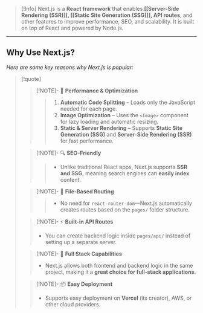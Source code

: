 
> [!Info]
> Next.js is a **React framework** that enables **[[Server-Side Rendering (SSR)]], [[Static Site Generation (SSG)]], API routes**, and other features to improve performance, SEO, and scalability. It is built on top of React and powered by Node.js.

---
## **Why Use Next.js?**

*Here are some key reasons why Next.js is popular:*

> [!quote]
> 
> > [!NOTE]-  🚀 **Performance & Optimization**
> > 
> > > 
> > > 1. **Automatic Code Splitting** – Loads only the JavaScript needed for each page.
> > > 2. **Image Optimization** – Uses the `<Image>` component for lazy loading and automatic resizing.
> > > 3. **Static & Server Rendering** – Supports **Static Site Generation (SSG)** and **Server-Side Rendering (SSR)** for fast performance.
> 
> > [!NOTE]-  🔍 **SEO-Friendly**
> > 
> > > 
> > > - Unlike traditional React apps, Next.js supports **SSR and SSG**, meaning search engines can **easily index** content.
> 
> > [!NOTE]- 📂 **File-Based Routing**
> > > - No need for `react-router-dom`—Next.js automatically creates routes based on the `pages/` folder structure.
> 
> > [!NOTE]- ⚡ **Built-in API Routes**
> >  - You can create backend logic inside `pages/api/` instead of setting up a separate server.
> 
> > [!NOTE]- 🎯 **Full Stack Capabilities**
> >  - Next.js allows both frontend and backend logic in the same project, making it a **great choice for full-stack applications**.
> 
> > [!NOTE]-  📦 **Easy Deployment**
> >  - Supports easy deployment on **Vercel** (its creator), AWS, or other cloud providers.
> 
